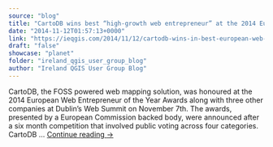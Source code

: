 ```yaml
---
source: "blog"
title: "CartoDB wins best “high-growth web entrepreneur” at the 2014 European Web Entrepreneur of the Year Awards"
date: "2014-11-12T01:57:13+0000"
link: "https://ieqgis.com/2014/11/12/cartodb-wins-in-best-european-web-entrepreneur-of-the-year-awards/"
draft: "false"
showcase: "planet"
folder: "ireland_qgis_user_group_blog"
author: "Ireland QGIS User Group Blog"
---
```


CartoDB, the FOSS powered web mapping solution, was honoured at the 2014 European Web Entrepreneur of the Year Awards along with three other companies at Dublin&#8217;s Web Summit on November 7th. The awards, presented by a European Commission backed body, were announced after a six month competition that involved public voting across four categories. CartoDB &#8230; <a class="more-link" href="https://ieqgis.com/2014/11/12/cartodb-wins-in-best-european-web-entrepreneur-of-the-year-awards/">Continue reading <span class="meta-nav">&#8594;</span></a>
